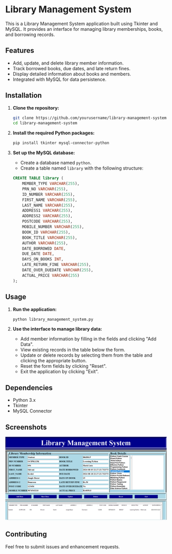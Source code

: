 # Library Management System

This is a Library Management System application built using Tkinter and MySQL. It provides an interface for managing library memberships, books, and borrowing records.

## Features

- Add, update, and delete library member information.
- Track borrowed books, due dates, and late return fines.
- Display detailed information about books and members.
- Integrated with MySQL for data persistence.

## Installation

1. **Clone the repository:**
    ```bash
    git clone https://github.com/yourusername/library-management-system.git
    cd library-management-system
    ```

2. **Install the required Python packages:**
    ```bash
    pip install tkinter mysql-connector-python
    ```

3. **Set up the MySQL database:**
    - Create a database named `python`.
    - Create a table named `library` with the following structure:
    ```sql
    CREATE TABLE library (
        MEMBER_TYPE VARCHAR(255),
        PRN_NO VARCHAR(255),
        ID_NUMBER VARCHAR(255),
        FIRST_NAME VARCHAR(255),
        LAST_NAME VARCHAR(255),
        ADDRESS1 VARCHAR(255),
        ADDRESS2 VARCHAR(255),
        POSTCODE VARCHAR(255),
        MOBILE_NUMBER VARCHAR(255),
        BOOK_ID VARCHAR(255),
        BOOK_TITLE VARCHAR(255),
        AUTHOR VARCHAR(255),
        DATE_BORROWED DATE,
        DUE_DATE DATE,
        DAYS_ON_BOOKS INT,
        LATE_RETURN_FINE VARCHAR(255),
        DATE_OVER_DUEDATE VARCHAR(255),
        ACTUAL_PRICE VARCHAR(255)
    );
    ```

## Usage

1. **Run the application:**
    ```bash
    python library_management_system.py
    ```

2. **Use the interface to manage library data:**
    - Add member information by filling in the fields and clicking "Add Data".
    - View existing records in the table below the form.
    - Update or delete records by selecting them from the table and clicking the appropriate button.
    - Reset the form fields by clicking "Reset".
    - Exit the application by clicking "Exit".

## Dependencies

- Python 3.x
- Tkinter
- MySQL Connector

## Screenshots

![Library Management System](https://github.com/shivanisgit/library_management_system/blob/main/images/project1.png)

## Contributing

Feel free to submit issues and enhancement requests.

